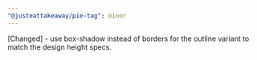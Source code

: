 ```yaml
---
"@justeattakeaway/pie-tag": minor
---
```


[Changed] - use box-shadow instead of borders for the outline variant to match the design height specs. 
